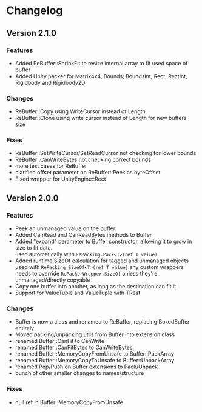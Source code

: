 # Changelog

## Version 2.1.0
### Features
- Added ReBuffer::ShrinkFit to resize internal array to fit used space of buffer
- Added Unity packer for Matrix4x4, Bounds, BoundsInt, Rect, RectInt, Rigidbody and Rigidbody2D

### Changes
- ReBuffer::Copy using WriteCursor instead of Length
- ReBuffer::Clone using write cursor instead of Length for new buffers size

### Fixes
- ReBuffer::SetWriteCursor/SetReadCursor not checking for lower bounds
- ReBuffer::CanWriteBytes not checking correct bounds
- more test cases for ReBuffer
- clarified offset parameter on ReBuffer::Peek as byteOffset
- Fixed wrapper for UnityEngine::Rect

## Version 2.0.0

### Features
- Peek an unmanaged value on the buffer
- Added CanRead and CanReadBytes methods to Buffer
- Added "expand" parameter to Buffer constructor, allowing it to grow in size to fit data.  
    used automatically with `RePacking.Pack<T>(ref T value)`.
- Added runtime SizeOf calculation for tagged and unmanaged objects  
    used with `RePacking.SizeOf<T>(ref T value)`
    any custom wrappers needs to override `RePackerWrapper.SizeOf` unless they're unmanaged/directly copyable
- Copy one buffer into another, as long as the destination can fit it
- Support for ValueTuple<T1> and ValueTuple with TRest

### Changes
- Buffer is now a class and renamed to ReBuffer, replacing BoxedBuffer entirely
- Moved packing/unpacking utils from Buffer into extension class
- renamed Buffer::CanFit to CanWrite
- renamed Buffer::CanFitBytes to CanWriteBytes
- renamed Buffer::MemoryCopyFromUnsafe to Buffer::PackArray
- renamed Buffer::MemoryCopyToUnsafe to Buffer::UnpackArray
- renamed Pop/Push on Buffer extensions to Pack/Unpack
- bunch of other smaller changes to names/structure

### Fixes
- null ref in Buffer::MemoryCopyFromUnsafe